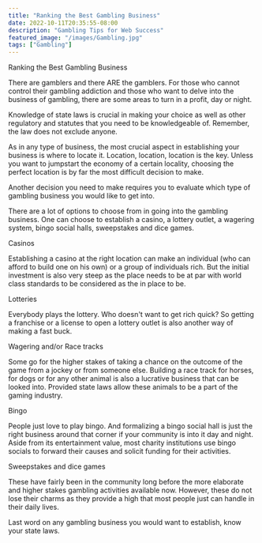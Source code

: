 ```yaml
---
title: "Ranking the Best Gambling Business"
date: 2022-10-11T20:35:55-08:00
description: "Gambling Tips for Web Success"
featured_image: "/images/Gambling.jpg"
tags: ["Gambling"]
---
```


Ranking the Best Gambling Business

There are gamblers and there ARE the gamblers. For those who cannot control their gambling addiction and those who want to delve into the business of gambling, there are some areas to turn in a profit, day or night.

Knowledge of state laws is crucial in making your choice as well as other regulatory and statutes that you need to be knowledgeable of. Remember, the law does not exclude anyone.

As in any type of business, the most crucial aspect in establishing your business is where to locate it. Location, location, location is the key. Unless you want to jumpstart the economy of a certain locality, choosing the perfect location is by far the most difficult decision to make.

Another decision you need to make requires you to evaluate which type of gambling business you would like to get into. 

There are a lot of options to choose from in going into the gambling business. One can choose to establish a casino, a lottery outlet, a wagering system, bingo social halls, sweepstakes and dice games.

Casinos

Establishing a casino at the right location can make an individual (who can afford to build one on his own) or a group of individuals rich. But the initial investment is also very steep as the place needs to be at par with world class standards to be considered as the in place to be.

Lotteries

Everybody plays the lottery. Who doesn't want to get rich quick? So getting a franchise or a license to open a lottery outlet is also another way of making a fast buck.

Wagering and/or Race tracks

Some go for the higher stakes of taking a chance on the outcome of the game from a jockey or from someone else. Building a race track for horses, for dogs or for any other animal is also a lucrative business that can be looked into. Provided state laws allow these animals to be a part of the gaming industry.

Bingo

People just love to play bingo. And formalizing a bingo social hall is just the right business around that corner if your community is into it day and night. Aside from its entertainment value, most charity institutions use bingo socials to forward their causes and solicit funding for their activities.

Sweepstakes and dice games

These have fairly been in the community long before the more elaborate and higher stakes gambling activities available now. However, these do not lose their charms as they provide a high that most people just can handle in their daily lives.

Last word on any gambling business you would want to establish, know your state laws.

